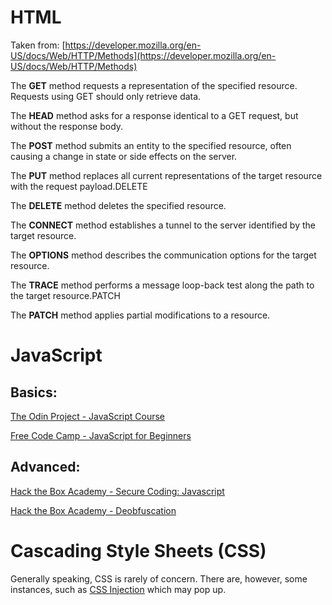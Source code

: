 # HTML

Taken from: [https://developer.mozilla.org/en-US/docs/Web/HTTP/Methods](https://developer.mozilla.org/en-US/docs/Web/HTTP/Methods)

The **GET** method requests a representation of the specified resource. Requests using GET should only retrieve data.

The **HEAD** method asks for a response identical to a GET request, but without the response body.

The **POST** method submits an entity to the specified resource, often causing a change in state or side effects on the server.

The **PUT** method replaces all current representations of the target resource with the request payload.DELETE

The **DELETE** method deletes the specified resource.

The **CONNECT** method establishes a tunnel to the server identified by the target resource.

The **OPTIONS** method describes the communication options for the target resource.

The **TRACE** method performs a message loop-back test along the path to the target resource.PATCH

The **PATCH** method applies partial modifications to a resource.

# JavaScript

## Basics:

[The Odin Project - JavaScript Course](https://www.theodinproject.com/paths/full-stack-javascript/courses/javascript)

[Free Code Camp - JavaScript for Beginners](https://www.freecodecamp.org/news/full-javascript-course-for-beginners/)

## Advanced:

[Hack the Box Academy - Secure Coding: Javascript](https://academy.hackthebox.com/course/preview/secure-coding-101-javascript)

[Hack the Box Academy - Deobfuscation](https://academy.hackthebox.com/course/preview/javascript-deobfuscation)

# Cascading Style Sheets (CSS)

Generally speaking, CSS is rarely of concern. There are, however, some instances, such as [CSS Injection](https://book.hacktricks.xyz/pentesting-web/xs-search/css-injection) which may pop up.
